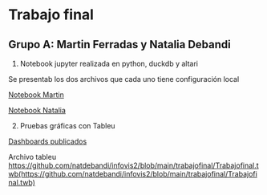 # Trabajo final

## Grupo A: Martin Ferradas y Natalia Debandi

1. Notebook jupyter realizada en python, duckdb y altari

Se presentab los dos archivos que cada uno tiene configuración local

[Notebook Martin](https://github.com/mferrad/infovis/blob/main/vast_challange_2022/Tp_final%20V4.ipynb)

[Notebook Natalia](https://github.com/natdebandi/infovis2/blob/main/trabajofinal/Tp_finalV3.ipynb)

2. Pruebas gráficas con Tableu

[Dashboards publicados](https://github.com/natdebandi/infovis2/blob/main/trabajofinal/trabajofinal.html)

Archivo tableu
https://github.com/natdebandi/infovis2/blob/main/trabajofinal/Trabajofinal.twb(https://github.com/natdebandi/infovis2/blob/main/trabajofinal/Trabajofinal.twb)
